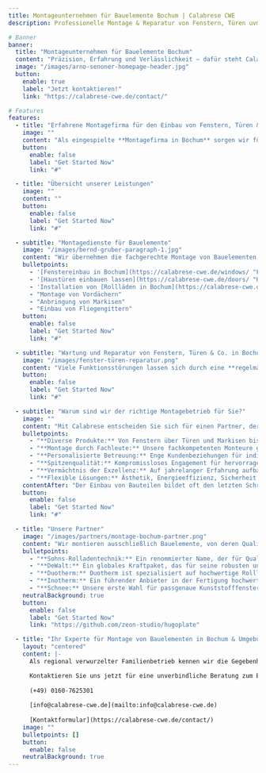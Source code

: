 ```yaml
---
title: Montageunternehmen für Bauelemente Bochum | Calabrese CWE
description: Professionelle Montage & Reparatur von Fenstern, Türen uvm. in Bochum und Umgebung. ✓Spitzenqualität ✓Individuelle Lösungen » Jetzt kontaktieren

# Banner
banner:
  title: "Montageunternehmen für Bauelemente Bochum"
  content: "Präzision, Erfahrung und Verlässlichkeit – dafür steht Calabrese, unser Familienunternehmen in zweiter Generation. Seit mehr als 20 Jahren überzeugen wir mit fachgerechter Ausführung, technischem Know-how und höchster Qualität bei der **Montage von Bauelementen in Bochum und Umgebung**. Die Ausarbeitung von Lösungen, die sich nahtlos an Ihre Wünsche anpassen, ist der Kern unserer Kompetenz. Unser Engagement für außergewöhnliche Qualität und persönliche, vertraute Beziehungen zu unseren Kunden bleiben der Grundstein unseres Erfolgs."
  image: "/images/arno-senoner-homepage-header.jpg"
  button:
    enable: true
    label: "Jetzt kontaktieren!"
    link: "https://calabrese-cwe.de/contact/"

# Features
features:
  - title: "Erfahrene Montagefirma für den Einbau von Fenstern, Türen & mehr"
    image: ""
    content: "Als eingespielte **Montagefirma in Bochum** sorgen wir für den passgenauen Einbau einer breiten Palette von Bauelementen – effizient, sauber und zuverlässig. Unsere Arbeitsweise basiert auf klaren Abläufen, modernem Werkzeug und langjähriger Erfahrung. Private Bauprojekte sowie gewerbliche Vorhaben setzen wir gleichermaßen präzise und termintreu um."
    button:
      enable: false
      label: "Get Started Now"
      link: "#"

  - title: "Übersicht unserer Leistungen"
    image: ""
    content: ""
    button:
      enable: false
      label: "Get Started Now"
      link: "#"

  - subtitle: "Montagedienste für Bauelemente"
    image: "/images/bernd-gruber-paragraph-1.jpg"
    content: "Wir übernehmen die fachgerechte Montage von Bauelementen – präzise, sauber und mit langjähriger Erfahrung. Sanierungen und Modernisierungen von Alt- und Neubauten begleiten wir mit einem umfassenden und individuell abgestimmten Service, der sich an Ihren Anforderungen und Vorstellungen sowie den baulichen Gegebenheiten orientiert. Als Experten für **Montage von Bauelementen in Bochum** bieten wir folgende Leistungen an:"
    bulletpoints:
      - '[Fenstereinbau in Bochum](https://calabrese-cwe.de/windows/ "Fenstereinbau in Bochum")'
      - '[Haustüren einbauen lassen](https://calabrese-cwe.de/doors/ "Haustüren einbauen lassen")'
      - 'Installation von [Rollläden in Bochum](https://calabrese-cwe.de/shutters/ "Rollläden in Bochum")'
      - "Montage von Vordächern"
      - "Anbringung von Markisen"
      - "Einbau von Fliegengittern"
    button:
      enable: false
      label: "Get Started Now"
      link: "#"

  - subtitle: "Wartung und Reparatur von Fenstern, Türen & Co. in Bochum"
    image: "/images/fenster-türen-reparatur.png"
    content: "Viele Funktionsstörungen lassen sich durch eine **regelmäßige Wartung** vermeiden, bevor sie überhaupt erst entstehen: Wir prüfen, justieren und pflegen Ihre Bauelemente fachgerecht und gründlich. Sollte doch einmal etwas nicht mehr einwandfrei funktionieren, sind wir als erfahrener Fachbetrieb aus Bochum mit einem **zuverlässigen Reparaturservice** für die von uns installierten Bauelemente wie Fenstern, Türen, Markisen u.a. schnell zur Stelle."
    button:
      enable: false
      label: "Get Started Now"
      link: "#"

  - subtitle: "Warum sind wir der richtige Montagebetrieb für Sie?"
    image: ""
    content: "Mit Calabrese entscheiden Sie sich für einen Partner, der weiß, worauf es ankommt: Verlässlichkeit, klare Absprachen und saubere Arbeit. Genießen Sie die Vorteile einer **erstklassigen, sorgenfreien Installation** – von Anfang bis Ende durchdacht und professionell begleitet. Bei uns erwarten Sie:"
    bulletpoints:
      - "**Diverse Produkte:** Von Fenstern über Türen und Markisen bis hin zu Vordächern – wir haben alles"
      - "**Montage durch Fachleute:** Unsere fachkompetenten Monteure garantieren eine perfekte Passform unserer Bauteile nach Ihren Vorstellungen"
      - "**Personalisierte Betreuung:** Enge Kundenbeziehungen für individuelle Lösungen und Vertrauen"
      - "**Spitzenqualität:** Kompromissloses Engagement für hervorragende Leistungen, Erfüllung und Übertreffen von Branchenstandards"
      - "**Vermächtnis der Exzellenz:** Auf jahrelanger Erfahrung aufbauend, ist es unsere Tradition, Kundenzufriedenheit zu gewährleisten"
      - "**Flexible Lösungen:** Ästhetik, Energieeffizienz, Sicherheit – umfassende und maßgeschneiderte Fertigungen für Ihre Bedürfnisse"
    contentAfter: "Der Einbau von Bauteilen bildet oft den letzten Schritt der Bauphase, noch bevor Umzugstransporte und Themen wie Möbelmontage und Küchenmontage und anstehen. Wir als Montagebetrieb in Bochum sorgen dafür, dass Ihr Zuhause erst einmal dicht, sicher und funktional ist und damit bereit für alles weitere."
    button:
      enable: false
      label: "Get Started Now"
      link: "#"

  - title: "Unsere Partner"
    image: "/images/partners/montage-bochum-partner.png"
    content: "Wir montieren ausschließlich Bauelemente, von deren Qualität wir überzeugt sind. Daher sind wir stolz, mit einigen der **renommiertesten Namen in der Bauelemente-Branche** zusammenzuarbeiten, die die hohen Ansprüche unseres Montageunternehmens an Material, Verarbeitung und Langlebigkeit teilen. Darunter u.a.:"
    bulletpoints:
      - "**Sohns-Rolladentechnik:** Ein renommierter Name, der für Qualität und Innovation steht."
      - "**DeWalt:** Ein globales Kraftpaket, das für seine robusten und zuverlässigen Werkzeuge für die Bau- und Handwerksbranche bekannt ist."
      - "**Duotherm:** Duotherm ist spezialisiert auf hochwertige Rollläden und Jalousien, die effektiven Sonnenschutz, Privatsphäre und Energieeffizienz für Wohn- und Geschäftsräume bieten."
      - "**Inotherm:** Ein führender Anbieter in der Fertigung hochwertiger Haustüren aus dem Metallbau, die die Ästhetik und Funktionalität unserer Projekte verbessern."
      - "**Schnee:** Unsere erste Wahl für passgenaue Kunststofffenster mit bewährten VEKA-Profilen, verlässlich in Qualität und Verarbeitung."
    neutralBackground: true
    button:
      enable: false
      label: "Get Started Now"
      link: "https://github.com/zeon-studio/hugoplate"

  - title: "Ihr Experte für Montage von Bauelementen in Bochum & Umgebung"
    layout: "centered"
    content: |-
      Als regional verwurzelter Familienbetrieb kennen wir die Gegebenheiten vor Ort und sind schnell zur Stelle, wenn es darauf ankommt. Von unserem Standort aus bieten wir unseren Kunden **Montagedienste für Bauelemente in Bochum** und der gesamten Umgebung an: Wattenscheid, Herne, Hattingen, Witten und darüber hinaus. Dank kurzer Wege und flexibler Einsatzplanung können wir schnell reagieren und Projekte termingerecht umsetzen.

      Kontaktieren Sie uns jetzt für eine unverbindliche Beratung zum Einbau Ihrer Bauelemente. Wir freuen uns auf Sie!
    
      (+49) 0160-7625301
    
      [info@calabrese-cwe.de](mailto:info@calabrese-cwe.de)
    
      [Kontaktformular](https://calabrese-cwe.de/contact/)
    image: ""
    bulletpoints: []
    button:
      enable: false
    neutralBackground: true
---
```

